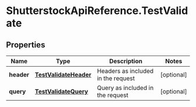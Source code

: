 # ShutterstockApiReference.TestValidate

## Properties
Name | Type | Description | Notes
------------ | ------------- | ------------- | -------------
**header** | [**TestValidateHeader**](TestValidateHeader.md) | Headers as included in the request | [optional] 
**query** | [**TestValidateQuery**](TestValidateQuery.md) | Query as included in the request | [optional] 


